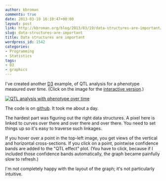 ```yaml
---
author: kbroman
comments: true
date: 2013-03-19 16:10:47+00:00
layout: post
link: http://kbroman.org/blog/2013/03/19/data-structures-are-important/
slug: data-structures-are-important
title: Data structures are important
wordpress_id: 1542
categories:
- Programming
- Statistics
tags:
- D3
- graphics
---
```


I've created another [D3](http://d3js.org) example, of QTL analysis for a phenotype measured over time. (Click on the image for the [interactive version](http://www.biostat.wisc.edu/~kbroman/D3/lod_by_time).)

[![QTL analysis with phenotype over time](http://kbroman.files.wordpress.com/2013/03/lod_by_time.png?w=450)](http://www.biostat.wisc.edu/~kbroman/D3/lod_by_time)

The code is on [github](https://github.com/kbroman/d3examples/tree/master/lod_by_time). It took me about a day.

The hardest part was figuring out the right data structures.  A pixel here is linked to curves over there and over there and over there.  You need to set things up so it's easy to traverse such linkages.

If you hover over a point in the top-left image, you get views of the vertical and horizontal cross-sections.  If you click on a point, pointwise confidence bands are added to the "QTL effect" plot.  (You have to click, because if I included those confidence bands automatically, the graph became painfully slow to refresh.)

I'm not completely happy with the layout of the graph; it's not particularly intuitive.
